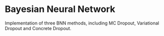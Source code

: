 # Bayesian Neural Network
Implementation of three BNN methods, including MC Dropout, Variational Dropout and Concrete Dropout.
